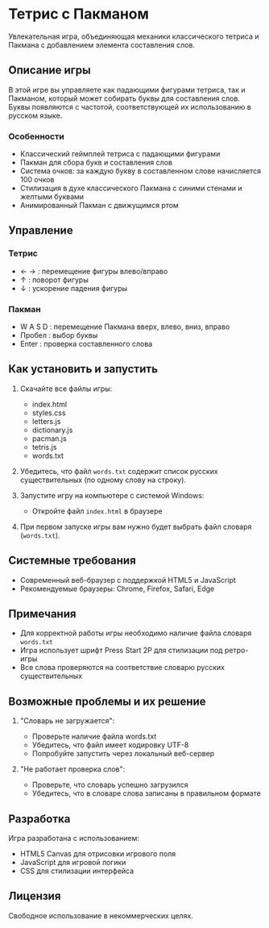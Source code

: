# Тетрис с Пакманом

Увлекательная игра, объединяющая механики классического тетриса и Пакмана с добавлением элемента составления слов.

## Описание игры

В этой игре вы управляете как падающими фигурами тетриса, так и Пакманом, который может собирать буквы для составления слов. Буквы появляются с частотой, соответствующей их использованию в русском языке.

### Особенности
- Классический геймплей тетриса с падающими фигурами
- Пакман для сбора букв и составления слов
- Система очков: за каждую букву в составленном слове начисляется 100 очков
- Стилизация в духе классического Пакмана с синими стенами и желтыми буквами
- Анимированный Пакман с движущимся ртом

## Управление

### Тетрис
- ← → : перемещение фигуры влево/вправо
- ↑ : поворот фигуры
- ↓ : ускорение падения фигуры

### Пакман
- W A S D : перемещение Пакмана вверх, влево, вниз, вправо
- Пробел : выбор буквы
- Enter : проверка составленного слова

## Как установить и запустить

1. Скачайте все файлы игры:
   - index.html
   - styles.css
   - letters.js
   - dictionary.js
   - pacman.js
   - tetris.js
   - words.txt

2. Убедитесь, что файл `words.txt` содержит список русских существительных (по одному слову на строку).

3. Запустите игру на компьютере с системой Windows:
   - Откройте файл `index.html` в браузере

4. При первом запуске игры вам нужно будет выбрать файл словаря (`words.txt`).

## Системные требования

- Современный веб-браузер с поддержкой HTML5 и JavaScript
- Рекомендуемые браузеры: Chrome, Firefox, Safari, Edge

## Примечания

- Для корректной работы игры необходимо наличие файла словаря `words.txt`
- Игра использует шрифт Press Start 2P для стилизации под ретро-игры
- Все слова проверяются на соответствие словарю русских существительных

## Возможные проблемы и их решение

1. "Словарь не загружается":
   - Проверьте наличие файла words.txt
   - Убедитесь, что файл имеет кодировку UTF-8
   - Попробуйте запустить через локальный веб-сервер

2. "Не работает проверка слов":
   - Проверьте, что словарь успешно загрузился
   - Убедитесь, что в словаре слова записаны в правильном формате

## Разработка

Игра разработана с использованием:
- HTML5 Canvas для отрисовки игрового поля
- JavaScript для игровой логики
- CSS для стилизации интерфейса

## Лицензия

Свободное использование в некоммерческих целях. 
